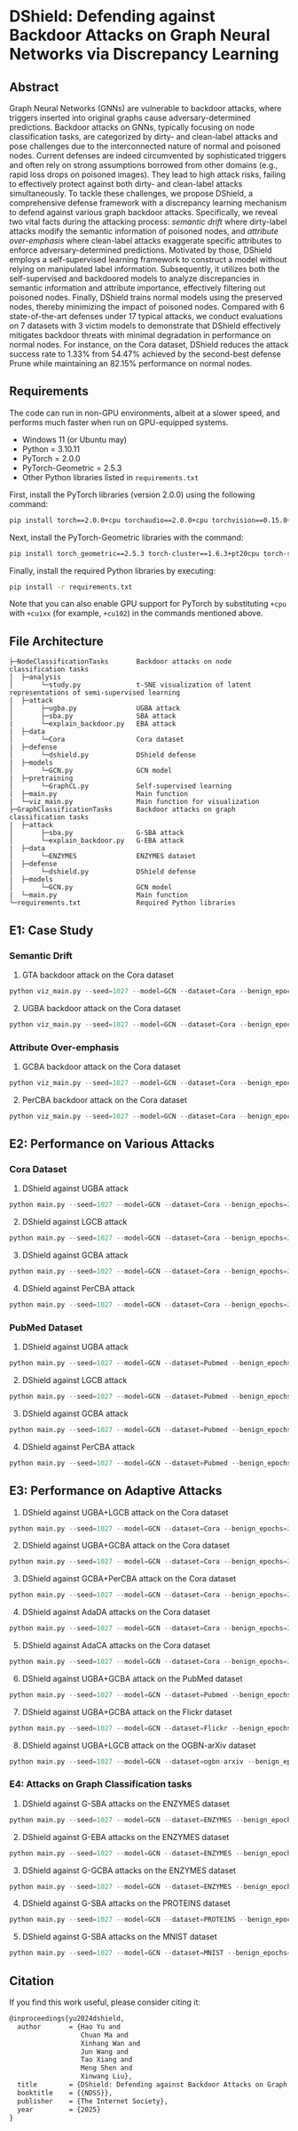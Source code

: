 
# DShield: Defending against Backdoor Attacks on Graph Neural Networks via Discrepancy Learning

## Abstract

Graph Neural Networks (GNNs) are vulnerable to backdoor attacks, where triggers inserted into original graphs cause adversary-determined predictions.
Backdoor attacks on GNNs, typically focusing on node classification tasks, are categorized by dirty- and clean-label attacks and pose challenges due to the interconnected nature of normal and poisoned nodes.
Current defenses are indeed circumvented by sophisticated triggers and often rely on strong assumptions borrowed from other domains (e.g., rapid loss drops on poisoned images).
They lead to high attack risks, failing to effectively protect against both dirty- and clean-label attacks simultaneously.
To tackle these challenges, we propose DShield, a comprehensive defense framework with a discrepancy learning mechanism to defend against various graph backdoor attacks.
Specifically, we reveal two vital facts during the attacking process: *semantic drift* where dirty-label attacks modify the semantic information of poisoned nodes, and *attribute over-emphasis* where clean-label attacks exaggerate specific attributes to enforce adversary-determined predictions.
Motivated by those, DShield employs a self-supervised learning framework to construct a model without relying on manipulated label information.
Subsequently, it utilizes both the self-supervised and backdoored models to analyze discrepancies in semantic information and attribute importance, effectively filtering out poisoned nodes.
Finally, DShield trains normal models using the preserved nodes, thereby minimizing the impact of poisoned nodes.
Compared with 6 state-of-the-art defenses under 17 typical attacks, we conduct evaluations on 7 datasets with 3 victim models to demonstrate that DShield effectively mitigates backdoor threats with minimal degradation in performance on normal nodes.
For instance, on the Cora dataset, DShield reduces the attack success rate to 1.33\% from 54.47\% achieved by the second-best defense Prune while maintaining an 82.15\% performance on normal nodes.

## Requirements
The code can run in non-GPU environments, albeit at a slower speed, and performs much faster when run on GPU-equipped systems.
- Windows 11 (or Ubuntu may)
- Python = 3.10.11
- PyTorch = 2.0.0
- PyTorch-Geometric = 2.5.3
- Other Python libraries listed in ```requirements.txt```

First, install the PyTorch libraries (version 2.0.0) using the following command:
```bash
pip install torch==2.0.0+cpu torchaudio==2.0.0+cpu torchvision==0.15.0+cpu -f https://download.pytorch.org/whl/torch_stable.html
```
Next, install the PyTorch-Geometric libraries with the command:
```bash
pip install torch_geometric==2.5.3 torch-cluster==1.6.3+pt20cpu torch-scatter==2.1.2+pt20cpu torch-sparse==0.6.18+pt20cpu torch-spline-conv==1.2.2+pt20cpu -f https://data.pyg.org/whl/torch-2.0.0+cpu.html
```
Finally, install the required Python libraries by executing:
```bash
pip install -r requirements.txt
```
Note that you can also enable GPU support for PyTorch by substituting `+cpu` with `+cu1xx` (for example, `+cu102`) in the commands mentioned above.


## File Architecture

```
├─NodeClassificationTasks       Backdoor attacks on node classification tasks
│  ├─analysis
│       └─study.py              t-SNE visualization of latent representations of semi-supervised learning
|  ├─attack
│       ├─ugba.py               UGBA attack
│       ├─sba.py                SBA attack
|       └─explain_backdoor.py   EBA attack
|  ├─data
│       └─Cora                  Cora dataset
|  ├─defense
│       └─dshield.py            DShield defense
|  ├─models
│       └─GCN.py                GCN model
|  ├─pretraining
│       └─GraphCL.py            Self-supervised learning
|  ├─main.py                    Main function
|  └─viz_main.py                Main function for visualization
├─GraphClassificationTasks      Backdoor attacks on graph classification tasks
|  ├─attack
│       ├─sba.py                G-SBA attack
│       └─explain_backdoor.py   G-EBA attack
|  ├─data
│       └─ENZYMES               ENZYMES dataset
|  ├─defense
│       └─dshield.py            DShield defense
|  ├─models
│       └─GCN.py                GCN model
|  └─main.py                    Main function
└─requirements.txt              Required Python libraries
```

## E1: Case Study

### Semantic Drift

1. GTA backdoor attack on the Cora dataset

```Python
python viz_main.py --seed=1027 --model=GCN --dataset=Cora --benign_epochs=200 --trigger_size=3 --vs_number=10 --use_vs_number --target_class=1 --selection_method=cluster_degree --attack_method=GTA --gta_thrd=0.5 --gta_lr=0.01 --gta_trojan_epochs=400 --gta_loss_factor=0.0001 --defense_method=none
```

2. UGBA backdoor attack on the Cora dataset

```Python
python viz_main.py --seed=1027 --model=GCN --dataset=Cora --benign_epochs=200 --trigger_size=3 --vs_number=10 --use_vs_number --target_class=1 --selection_method=cluster_degree --attack_method=UGBA --ugba_thrd=0.5 --ugba_trojan_epochs=200 --ugba_inner_epochs=5 --ugba_target_loss_weight=5 --ugba_homo_loss_weight=50 --ugba_homo_boost_thrd=1.0  --defense_method=none
```


### Attribute Over-emphasis

1. GCBA backdoor attack on the Cora dataset

```Python
python viz_main.py --seed=1027 --model=GCN --dataset=Cora --benign_epochs=200 --trigger_size=3 --vs_number=10 --use_vs_number --target_class=1 --selection_method=clean_label --attack_method=GCBA --gcba_num_hidden=512 --gcba_feat_budget=100 --gcba_trojan_epochs=300 --gcba_ssl_tau=0.8 --gcba_tau=0.2 --gcba_edge_drop_ratio=0.5 --defense_method=none
```

2. PerCBA backdoor attack on the Cora dataset

```Python
python viz_main.py --seed=1027 --model=GCN --dataset=Cora --benign_epochs=200 --trigger_size=3 --vs_number=10 --use_vs_number --target_class=1 --selection_method=clean_label --attack_method=PerCBA --percba_trojan_epochs=300 --percba_perturb_epochs=200 --percba_mu=0.01 --percba_eps=0.5 --percba_feat_budget=200 --defense_method=none
```

## E2: Performance on Various Attacks

### Cora Dataset

1. DShield against UGBA attack 

```Python
python main.py --seed=1027 --model=GCN --dataset=Cora --benign_epochs=200 --trigger_size=3 --vs_number=10 --use_vs_number --target_class=1 --selection_method=cluster_degree --attack_method=UGBA --ugba_thrd=0.5 --ugba_trojan_epochs=200 --ugba_inner_epochs=5 --ugba_target_loss_weight=5 --ugba_homo_loss_weight=50 --ugba_homo_boost_thrd=1.0 --defense_method=DShield --dshield_pretrain_epochs=400 --dshield_finetune_epochs=400 --dshield_classify_epochs=200 --dshield_neg_epochs=100 --dshield_kappa1=5 --dshield_kappa2=5 --dshield_kappa3=0.1 --dshield_edge_drop_ratio=0.20 --dshield_feature_drop_ratio=0.20 --dshield_tau=0.9 --dshield_balance_factor=0.5 --dshield_classify_rounds=1 --dshield_thresh=2.5
```


2. DShield against LGCB attack 

```Python
python main.py --seed=1027 --model=GCN --dataset=Cora --benign_epochs=200 --trigger_size=3 --vs_number=10 --use_vs_number --target_class=1 --selection_method=cluster_degree --attack_method=LGCB --lgcb_num_budgets=200 --defense_method=DShield --dshield_pretrain_epochs=400 --dshield_finetune_epochs=400 --dshield_classify_epochs=200 --dshield_neg_epochs=100 --dshield_kappa1=5 --dshield_kappa2=5 --dshield_kappa3=0.1 --dshield_edge_drop_ratio=0.20 --dshield_feature_drop_ratio=0.20 --dshield_tau=0.9 --dshield_balance_factor=0.5 --dshield_classify_rounds=1 --dshield_thresh=2.5
```

3. DShield against GCBA attack

```Python
python main.py --seed=1027 --model=GCN --dataset=Cora --benign_epochs=200 --trigger_size=3 --vs_number=10 --use_vs_number --target_class=1 --selection_method=clean_label --attack_method=GCBA --gcba_num_hidden=512 --gcba_feat_budget=100 --gcba_trojan_epochs=300 --gcba_ssl_tau=0.8 --gcba_tau=0.2 --gcba_edge_drop_ratio=0.5 --defense_method=DShield --dshield_pretrain_epochs=400 --dshield_finetune_epochs=400 --dshield_classify_epochs=200 --dshield_neg_epochs=100 --dshield_kappa1=5 --dshield_kappa2=5 --dshield_kappa3=0.01 --dshield_edge_drop_ratio=0.20 --dshield_feature_drop_ratio=0.20 --dshield_tau=0.9 --dshield_balance_factor=0.5 --dshield_classify_rounds=1 --dshield_thresh=1
```

4. DShield against PerCBA attack

```Python
python main.py --seed=1027 --model=GCN --dataset=Cora --benign_epochs=200 --trigger_size=3 --vs_number=10 --use_vs_number --target_class=1 --selection_method=clean_label --attack_method=PerCBA --percba_trojan_epochs=300 --percba_perturb_epochs=200 --percba_mu=0.01 --percba_eps=0.5 --percba_feat_budget=200 --defense_method=DShield --dshield_pretrain_epochs=400 --dshield_finetune_epochs=400 --dshield_classify_epochs=200 --dshield_neg_epochs=100 --dshield_kappa1=5 --dshield_kappa2=5 --dshield_kappa3=0.01 --dshield_edge_drop_ratio=0.20 --dshield_feature_drop_ratio=0.20 --dshield_tau=0.9 --dshield_balance_factor=0.5 --dshield_classify_rounds=1 --dshield_thresh=10
```

### PubMed Dataset

1. DShield against UGBA attack 

```Python
python main.py --seed=1027 --model=GCN --dataset=Pubmed --benign_epochs=200 --trigger_size=3 --vs_number=40 --use_vs_number --target_class=1 --selection_method=cluster_degree --attack_method=UGBA --ugba_thrd=0.5 --ugba_trojan_epochs=200 --ugba_inner_epochs=5 --ugba_target_loss_weight=5 --ugba_homo_loss_weight=50 --ugba_homo_boost_thrd=1.0 --defense_method=DShield --dshield_pretrain_epochs=400 --dshield_finetune_epochs=400 --dshield_classify_epochs=400 --dshield_kappa1=5 --dshield_kappa2=5 --dshield_kappa3=0.1 --dshield_edge_drop_ratio=0.20 --dshield_feature_drop_ratio=0.20 --dshield_tau=0.9 --dshield_balance_factor=0.5 --dshield_classify_rounds=1 --dshield_thresh=2.5
```

2. DShield against LGCB attack 

```Python
python main.py --seed=1027 --model=GCN --dataset=Pubmed --benign_epochs=200 --trigger_size=3 --vs_number=40 --use_vs_number --target_class=1 --selection_method=cluster_degree --attack_method=LGCB --lgcb_num_budgets=200 --defense_method=DShield --dshield_pretrain_epochs=400 --dshield_finetune_epochs=400 --dshield_classify_epochs=400 --dshield_kappa1=5 --dshield_kappa2=5 --dshield_kappa3=0.01 --dshield_edge_drop_ratio=0.20 --dshield_feature_drop_ratio=0.20 --dshield_tau=0.9 --dshield_balance_factor=0.5 --dshield_classify_rounds=1 --dshield_thresh=2.5
```

3. DShield against GCBA attack 

```Python
python main.py --seed=1027 --model=GCN --dataset=Pubmed --benign_epochs=200 --trigger_size=3 --vs_number=40 --use_vs_number --target_class=1 --selection_method=clean_label --attack_method=GCBA --gcba_num_hidden=512 --gcba_feat_budget=100 --gcba_trojan_epochs=300 --gcba_ssl_tau=0.8 --gcba_tau=0.2 --gcba_edge_drop_ratio=0.5 --defense_method=DShield --dshield_pretrain_epochs=400 --dshield_finetune_epochs=400 --dshield_classify_epochs=400 --dshield_kappa1=5 --dshield_kappa2=5 --dshield_kappa3=0.01 --dshield_edge_drop_ratio=0.20 --dshield_feature_drop_ratio=0.20 --dshield_tau=0.9 --dshield_balance_factor=0.5 --dshield_classify_rounds=1 --dshield_thresh=2.5
```

4. DShield against PerCBA attack 

```Python
python main.py --seed=1027 --model=GCN --dataset=Pubmed --benign_epochs=200 --trigger_size=5 --vs_number=60 --use_vs_number --target_class=1 --selection_method=clean_label --attack_method=PerCBA --percba_trojan_epochs=300 --percba_perturb_epochs=200 --percba_mu=0.01 --percba_eps=0.5 --percba_feat_budget=200 --defense_method=DShield --dshield_pretrain_epochs=800 --dshield_finetune_epochs=400 --dshield_classify_epochs=400 --dshield_kappa1=5 --dshield_kappa2=5 --dshield_kappa3=0.01 --dshield_edge_drop_ratio=0.20 --dshield_feature_drop_ratio=0.20 --dshield_tau=0.9 --dshield_balance_factor=0.5 --dshield_classify_rounds=1 --dshield_thresh=5
```


## E3: Performance on Adaptive Attacks

1. DShield against UGBA+LGCB attack on the Cora dataset

```Python
python main.py --seed=1027 --model=GCN --dataset=Cora --benign_epochs=200 --trigger_size=3 --vs_number=20 --use_vs_number --target_class=1-2 --selection_method=mixture --attack_method=UGBA-LGCB --UGBA_thrd=0.5 --ugba_trojan_epochs=200 --ugba_inner_epochs=5 --ugba_target_loss_weight=5 --ugba_homo_loss_weight=50 --ugba_homo_boost_thrd=1.0 --lgcb_num_budgets=200 --defense_method=DShield --dshield_pretrain_epochs=400 --dshield_finetune_epochs=400 --dshield_classify_epochs=400 --dshield_kappa1=5 --dshield_kappa2=5 --dshield_kappa3=0.1 --dshield_edge_drop_ratio=0.20 --dshield_feature_drop_ratio=0.20 --dshield_tau=0.9 --dshield_balance_factor=0.5 --dshield_classify_rounds=1 --dshield_thresh=2.5
```

2. DShield against UGBA+GCBA attack on the Cora dataset

```Python
python main.py --seed=1027 --model=GCN --dataset=Cora --benign_epochs=200 --trigger_size=3 --vs_number=20 --use_vs_number --target_class=1-2 --selection_method=mixture --attack_method=UGBA-GCBA --ugba_thrd=0.5 --ugba_trojan_epochs=200 --ugba_inner_epochs=5 --ugba_target_loss_weight=5 --ugba_homo_loss_weight=50 --ugba_homo_boost_thrd=1.0 --gcba_num_hidden=512 --gcba_feat_budget=100 --gcba_trojan_epochs=300 --gcba_ssl_tau=0.8 --gcba_tau=0.2 --gcba_edge_drop_ratio=0.5 --defense_method=DShield --dshield_pretrain_epochs=400 --dshield_finetune_epochs=400 --dshield_classify_epochs=400 --dshield_kappa1=5 --dshield_kappa2=5 --dshield_kappa3=0.01 --dshield_edge_drop_ratio=0.20 --dshield_feature_drop_ratio=0.20 --dshield_tau=0.9 --dshield_balance_factor=0.5 --dshield_classify_rounds=1 --dshield_thresh=1
```

3. DShield against GCBA+PerCBA attack on the Cora dataset

```Python
python main.py --seed=1027 --model=GCN --dataset=Cora --benign_epochs=200 --trigger_size=3 --vs_number=20 --use_vs_number --target_class=1-2 --selection_method=mixture --attack_method=GCBA-PerCBA --gcba_num_hidden=512 --gcba_feat_budget=100 --gcba_trojan_epochs=300 --gcba_ssl_tau=0.8 --gcba_tau=0.2 --gcba_edge_drop_ratio=0.5 --percba_trojan_epochs=300 --percba_perturb_epochs=200 --percba_mu=0.01 --percba_eps=0.5 --percba_feat_budget=200 --defense_method=DShield --dshield_pretrain_epochs=400 --dshield_finetune_epochs=400 --dshield_classify_epochs=400 --dshield_kappa1=5 --dshield_kappa2=5 --dshield_kappa3=0.01 --dshield_edge_drop_ratio=0.20 --dshield_feature_drop_ratio=0.20 --dshield_tau=0.9 --dshield_balance_factor=0.5 --dshield_classify_rounds=1 --dshield_thresh=1
```

4. DShield against AdaDA attacks on the Cora dataset

```Python
python main.py --seed=1027 --model=GCN --dataset=Cora --benign_epochs=200 --trigger_size=3 --vs_number=10 --use_vs_number --target_class=1 --selection_method=cluster_degree --attack_method=AdaDA --adada_thrd=0.5 --adada_trojan_epochs=200 --adada_inner_epochs=5 --adada_target_loss_weight=5 --adada_homo_loss_weight=50 --adada_homo_boost_thrd=1.0 --adaba_reg_loss_weight=100 --adaba_ssl_tau=0.2 --adaba_edge_drop_ratio=0.2  --defense_method=DShield --dshield_pretrain_epochs=400 --dshield_finetune_epochs=400 --dshield_classify_epochs=400 --dshield_kappa1=5 --dshield_kappa2=5 --dshield_kappa3=0.05 --dshield_edge_drop_ratio=0.20 --dshield_feature_drop_ratio=0.20 --dshield_tau=0.9 --dshield_balance_factor=0.5 --dshield_classify_rounds=1 --dshield_thresh=2.5
```

5. DShield against AdaCA attacks on the Cora dataset

```Python
python main.py --seed=1027 --model=GCN --dataset=Cora --benign_epochs=200 --trigger_size=3 --vs_number=10 --use_vs_number --target_class=1 --selection_method=clean_label --attack_method=AdaCA --adaca_num_hidden=512 --adaca_feat_budget=100 --adaca_trojan_epochs=300 --adaca_umap_epochs=10 --adaca_ssl_tau=0.8 --adaca_tau=0.2 --adaca_edge_drop_ratio=0.5 --adaca_reg_loss_weight=50 --defense_method=DShield --dshield_pretrain_epochs=400 --dshield_finetune_epochs=400 --dshield_classify_epochs=400 --dshield_kappa1=5 --dshield_kappa2=5 --dshield_kappa3=0.01 --dshield_edge_drop_ratio=0.20 --dshield_feature_drop_ratio=0.20 --dshield_tau=0.9 --dshield_balance_factor=0.5 --dshield_classify_rounds=1 --dshield_thresh=1
```

6. DShield against UGBA+GCBA attack on the PubMed dataset

```Python
python main.py --seed=1027 --model=GCN --dataset=Pubmed --benign_epochs=200 --trigger_size=3 --vs_number=80 --use_vs_number --target_class=1-2 --selection_method=mixture --attack_method=UGBA-GCBA --ugba_thrd=0.5 --ugba_trojan_epochs=200 --ugba_inner_epochs=5 --ugba_target_loss_weight=5 --ugba_homo_loss_weight=50 --ugba_homo_boost_thrd=1.0 --gcba_num_hidden=512 --gcba_feat_budget=100 --gcba_trojan_epochs=300 --gcba_ssl_tau=0.8 --gcba_tau=0.2 --gcba_edge_drop_ratio=0.5 --defense_method=DShield --dshield_pretrain_epochs=400 --dshield_finetune_epochs=400 --dshield_classify_epochs=400 --dshield_kappa1=5 --dshield_kappa2=5 --dshield_kappa3=0.1 --dshield_edge_drop_ratio=0.20 --dshield_feature_drop_ratio=0.20 --dshield_tau=0.9 --dshield_balance_factor=0.5 --dshield_classify_rounds=1 --dshield_thresh=0.1 
```

7. DShield against UGBA+GCBA attack on the Flickr dataset

```Python
python main.py --seed=1027 --model=GCN --dataset=Flickr --benign_epochs=200 --trigger_size=3 --vs_number=160 --use_vs_number --target_class=1-2 --selection_method=mixture --attack_method=UGBA-LGCB --ugba_thrd=0.5 --ugba_trojan_epochs=200 --ugba_inner_epochs=5 --ugba_target_loss_weight=5 --ugba_homo_loss_weight=50 --ugba_homo_boost_thrd=1.0 --lgcb_num_budgets=200 --defense_method=DShield --dshield_pretrain_epochs=400 --dshield_finetune_epochs=400 --dshield_classify_epochs=400 --dshield_kappa1=5 --dshield_kappa2=5 --dshield_kappa3=0.1 --dshield_edge_drop_ratio=0.20 --dshield_feature_drop_ratio=0.20 --dshield_tau=0.9 --dshield_balance_factor=0.5 --dshield_classify_rounds=1 --dshield_thresh=2.5
```

8. DShield against UGBA+LGCB attack on the OGBN-arXiv dataset

```Python
python main.py --seed=1027 --model=GCN --dataset=ogbn-arxiv --benign_epochs=200 --trigger_size=3 --vs_number=320 --use_vs_number --target_class=1-2 --selection_method=mixture --attack_method=UGBA-LGCB --ugba_thrd=0.5 --ugba_trojan_epochs=200 --ugba_inner_epochs=5 --ugba_target_loss_weight=5 --ugba_homo_loss_weight=50 --ugba_homo_boost_thrd=1.0 --lgcb_num_budgets=100 --defense_method=DShield --dshield_pretrain_epochs=400 --dshield_finetune_epochs=400 --dshield_classify_epochs=400 --dshield_kappa1=5 --dshield_kappa2=5 --dshield_kappa3=0.1 --dshield_edge_drop_ratio=0.20 --dshield_feature_drop_ratio=0.20 --dshield_tau=0.9 --dshield_balance_factor=0.5 --dshield_classify_rounds=1 --dshield_thresh=2.5
```

### E4: Attacks on Graph Classification tasks

1. DShield against G-SBA attacks on the ENZYMES dataset

```Python
python main.py --seed=1027 --model=GCN --dataset=ENZYMES --benign_epochs=200 --trigger_size=20 --vs_ratio=0.1 --target_class=1 --attack_method=SBA --sba_attack_method=Rand_Gene --sba_trigger_prob=0.5 --defense_method=DShield --dshield_pretrain_epochs=400 --dshield_finetune_epochs=400 --dshield_classify_epochs=400 --dshield_neg_epochs=100 --dshield_kappa1=0.1 --dshield_edge_drop_ratio=0.20 --dshield_feature_drop_ratio=0.20 --dshield_tau=0.9 --dshield_balance_factor=0.5 --dshield_classify_rounds=1 --dshield_thresh=2.5
```

2. DShield against G-EBA attacks on the ENZYMES dataset

```Python
python main.py --seed=1027 --model=GCN --dataset=ENZYMES --benign_epochs=200 --trigger_size=20 --vs_ratio=0.1 --target_class=1 --attack_method=ExplainBackdoor --eb_trig_feat_val=-1.0 --defense_method=DShield --dshield_pretrain_epochs=400 --dshield_finetune_epochs=400 --dshield_classify_epochs=400 --dshield_neg_epochs=100 --dshield_kappa1=0.1 --dshield_edge_drop_ratio=0.20 --dshield_feature_drop_ratio=0.20 --dshield_tau=0.9 --dshield_balance_factor=0.5 --dshield_classify_rounds=1 --dshield_thresh=2.5
```

3. DShield against G-GCBA attacks on the ENZYMES dataset

```Python
python main.py --seed=1027 --model=GCN --dataset=ENZYMES --benign_epochs=200 --trigger_size=20 --vs_ratio=0.1 --target_class=1 --attack_method=GCBA --eb_trig_feat_val=-1.0 --defense_method=DShield --dshield_pretrain_epochs=400 --dshield_finetune_epochs=400 --dshield_classify_epochs=400 --dshield_neg_epochs=100 --dshield_kappa1=0.1 --dshield_edge_drop_ratio=0.20 --dshield_feature_drop_ratio=0.20 --dshield_tau=0.9 --dshield_balance_factor=0.5 --dshield_classify_rounds=1 --dshield_thresh=2.5
```

4. DShield against G-SBA attacks on the PROTEINS dataset

```Python
python main.py --seed=1027 --model=GCN --dataset=PROTEINS --benign_epochs=200 --trigger_size=20 --vs_ratio=0.1 --target_class=1 --attack_method=SBA --sba_attack_method=Rand_Gene --sba_trigger_prob=0.5 --defense_method=DShield --dshield_pretrain_epochs=400 --dshield_finetune_epochs=400 --dshield_classify_epochs=200 --dshield_neg_epochs=100 --dshield_kappa1=0.01 --dshield_edge_drop_ratio=0.20 --dshield_feature_drop_ratio=0.20 --dshield_tau=0.9 --dshield_balance_factor=0.5 --dshield_classify_rounds=1 --dshield_thresh=2.5
```

5. DShield against G-SBA attacks on the MNIST dataset

```Python
python main.py --seed=1027 --model=GCN --dataset=MNIST --benign_epochs=200 --trigger_size=20 --vs_ratio=0.1 --target_class=1 --batch_size=256 --attack_method=SBA --sba_attack_method=Rand_Gene --sba_trigger_prob=0.5 --defense_method=DShield --dshield_pretrain_epochs=400 --dshield_finetune_epochs=400 --dshield_classify_epochs=200 --dshield_neg_epochs=100 --dshield_kappa1=0.1 --dshield_edge_drop_ratio=0.20 --dshield_feature_drop_ratio=0.20 --dshield_tau=0.9 --dshield_balance_factor=0.5 --dshield_classify_rounds=1 --dshield_thresh=2.5
```


## Citation

If you find this work useful, please consider citing it:

```latex
@inproceedings{yu2024dshield,
  author       = {Hao Yu and
                  Chuan Ma and
                  Xinhang Wan and
                  Jun Wang and
                  Tao Xiang and
                  Meng Shen and
                  Xinwang Liu},
  title        = {DShield: Defending against Backdoor Attacks on Graph Neural Networks via Discrepancy Learning},
  booktitle    = {{NDSS}},
  publisher    = {The Internet Society},
  year         = {2025}
}
```